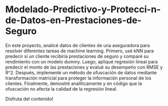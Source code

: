 # Modelado-Predictivo-y-Protecci-n-de-Datos-en-Prestaciones-de-Seguro
En este proyecto, analicé datos de clientes de una aseguradora para resolver diferentes tareas de machine learning. Primero, usé kNN para predecir si un cliente recibiría prestaciones de seguro y comparé su rendimiento con un modelo dummy. Luego, apliqué regresión lineal para predecir el monto de las prestaciones y evalué su desempeño con RMSE y R^2. Después, implementé un método de ofuscación de datos mediante transformación matricial para proteger la información personal de los clientes. Finalmente, demostré analíticamente y en código que la ofuscación no afecta la calidad de la regresión lineal.

Disfruta del contenido!
